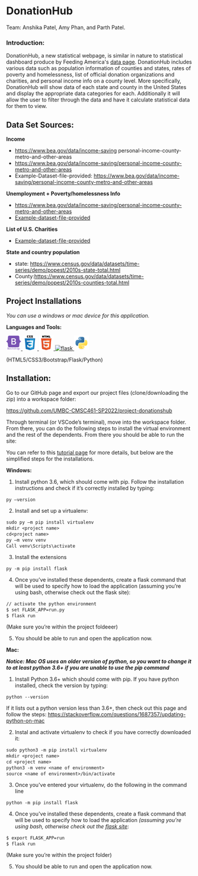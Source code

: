 <h1>DonationHub</h1>
Team: Anshika Patel, Amy Phan, and Parth Patel.

### Introduction:
DonationHub, a new statistical webpage, is similar in nature to statistical dashboard produce by Feeding America's [data page](https://www.google.com/url?sa=D&q=https://map.feedingamerica.org/%3F_ga%3D2.10632375.2037159941.1647393264-2115671929.1647393264&ust=1648349280000000&usg=AOvVaw2dKWdVCliQINm6QsQwM_M2&hl=en&source=gmail). DonationHub includes various data such as population information of counties and states, rates of poverty and homelessness, list of official donation organizations and charities, and personal income info on a county level. More specifically, DonationHub will show data of each state and county in the United States and display the appropriate data categories for each. Additionally it will allow the user to filter through the data and have it calculate statistical data for them to view.

## Data Set Sources:

**Income**
- https://www.bea.gov/data/income-saving personal-income-county-metro-and-other-areas
- https://www.bea.gov/data/income-saving/personal-income-county-metro-and-other-areas
- Example-Dataset-file-provided: https://www.bea.gov/data/income-saving/personal-income-county-metro-and-other-areas 

**Unemployment + Poverty/homelessness Info**
- https://www.bea.gov/data/income-saving/personal-income-county-metro-and-other-areas
- [Example-dataset-file-provided](https://docs.google.com/spreadsheets/d/1OZzh2ByZRDAfWtM55pKj4VhBUfwvjn1z/edit?usp=sharing&amp;ouid=117748847086221195801&amp;rtpof=true&amp;sd=true)

**List of U.S. Charities**
- [Example-dataset-file-provided](https://docs.google.com/spreadsheets/d/1OZzh2ByZRDAfWtM55pKj4VhBUfwvjn1z/edit?usp=sharing&amp;ouid=117748847086221195801&amp;rtpof=true&amp;sd=true)

**State and country population**
- state: https://www.census.gov/data/datasets/time-series/demo/popest/2010s-state-total.html 
- County:https://www.census.gov/data/datasets/time-series/demo/popest/2010s-counties-total.html

## Project Installations
<i>You can use a windows or mac device for this application. </i>

**Languages and Tools:**
<p> <a href="https://getbootstrap.com" target="_blank"> <img src="https://raw.githubusercontent.com/devicons/devicon/master/icons/bootstrap/bootstrap-plain-wordmark.svg" alt="bootstrap" width="40" height="40"/> </a> <a href="https://www.w3schools.com/css/" target="_blank"> <img src="https://raw.githubusercontent.com/devicons/devicon/master/icons/css3/css3-original-wordmark.svg" alt="css3" width="40" height="40"/> </a> <a href="https://www.w3.org/html/" target="_blank"> <img src="https://raw.githubusercontent.com/devicons/devicon/master/icons/html5/html5-original-wordmark.svg" alt="html5" width="40" height="40"/> </a> <a href="https://flask.palletsprojects.com/" target="_blank"> <img src="https://d2knvm16wkt3ia.cloudfront.net/assets/svg-icon/flask.svg" alt="flask" width="40" height="40"/> </a> <a href="https://www.python.org" target="_blank"> <img src="https://raw.githubusercontent.com/devicons/devicon/master/icons/python/python-original.svg" alt="python" width="40" height="40"/> </a></p>

(HTML5/CSS3/Bootstrap/Flask/Python)

## Installation:

Go to our GitHub page and export our project files (clone/downloading the zip) into a workspace folder: 

https://github.com/UMBC-CMSC461-SP2022/project-donationshub 
 
Through terminal (or VSCode’s terminal), move into the workspace folder. From there, you can do the following steps to install the virtual environment and the rest of the dependents. From there you should be able to run the site: 

You can refer to this [tutorial page](https://www.google.com/amp/s/www.geeksforgeeks.org/profile-application-using-python-flask-and-mysql/amp/) for more details, but below are the simplified steps for the installations.

**Windows:**

1. Install python 3.6, which should come with pip. Follow the installation instructions and check if it’s correctly installed by typing: 
```
py –version 
```
2. Install and set up a virtualenv: 
```
sudo py –m pip install virtualenv 
mkdir <project name> 
cd<project name> 
py –m venv venv 
Call venv\Scripts\activate
```

3. Install the extensions 
```
py -m pip install flask 
```

4. Once you’ve installed these dependents, create a flask command that will be used to specify how to load the application (assuming you’re using bash, otherwise check out the flask site): 
```
// activate the python environment 
$ set FLASK_APP=run.py 
$ flask run 
```
(Make sure you’re within the project foldeeer) 

5. You should be able to run and open the application now. 

**Mac:**

***Notice: Mac OS uses an older version of python, so you want to change it to at least python 3.6+ if you are unable to use the pip command***

1. Install Python 3.6+ which should come with pip. If you have python installed, check the version by typing:
```
python --version
```

If it lists out a python version less than 3.6+, then check out this page and follow the steps:
    https://stackoverflow.com/questions/1687357/updating-python-on-mac


2. Instal and activate virtualenv to check if you have correctly downloaded it:
```
sudo python3 -m pip install virtualenv
mkdir <project name>
cd <project name>
python3 -m venv <name of environment>
source <name of environment>/bin/activate
```

3. Once you've entered your virtualenv, do the following in the command line 

```
python -m pip install flask
```
4. Once you've installed these dependents, create a flask command that will be used to specify how to load the application <i>(assuming you're using bash, otherwise check out the [flask site](https://flask.palletsprojects.com/en/2.0.x/cli/)</i>:
```
$ export FLASK_APP=run
$ flask run
```
(Make sure you’re within the project folder)

5. You should be able to run and open the application now.


####
